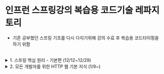 # 인프런 스프링강의 복습용 코드기술 레파지토리
- 기존 공부했던 스프링 기초를 다시 다지기위해 강의 수료 후 복습용 코드타이핑을 하기 위함<br><br>

<details>
<summary>1. 스프링 핵심 원리 - 기본편 (12/12~12/29)</summary>
   
   1) 객체 지향 설계와 스프링 (12/12)
      - 스프링에 대한 기본 개념과 스프링에서의 자바 SOLID 중요성
   2) 스프링 핵심 원리 이해1 - 예제 만들기 (12/13)
      - 프로젝트 셋팅
      - 스프링을 사용하지 않은 기본자바만을 이용한 코드 구현
      - 기본 Junit 테스트 작성
   3) 스프링 핵심 원리 이해2 - 객체 지향 원리 적용 (12/15)
      - 일전 순수 자바로 구현한 코드에서 할인정책이 바뀌었다고 예를 들때 FixDiscountPolicy를 RateDiscountPolicy로 바꾸어줄 때<br>클라이언트(OrderServiceImpl)의 소스도 바꾸어주어야 하는 문제 발생. OCP, DIP 위반.<br>구현 객체를 대신 생성하고 주입해줄수 있는 방법이 필요함.
      - 위와 같은 문제로 구현 객체를 생성하고 연결하는 책임을 가진 별도의 클래스를 만듬 = AppConfig
      	- 각자의 구현체에서는 관여하지 않고 AppConfig에서 생성자 주입을 해줌
      	- 의존관계 주입 또는 의존성 주입이라 함
      - AppConfig 리팩터링
      	- 역할과 구현을 조금 더 명확하게 분리, 중복 제거
   4) 스프링 컨테이너와 스프링 빈 (12/18)
      - 스프링 컨테이너 생성시 빈 정보가 등록되고 DI가 이루어지는 과정 이해
      - 생성된 빈 테스트 (구조 이해)
      - xml으로 빈 설정
   5) 싱글톤 컨테이너 (12/21~22)
      - 싱글톤 패턴에 대한 기본 개념 및 주의점
      - 스프링 웹 애플리케이션과 싱글톤의 관계
      - @Configuration 어노테이션의 역할
      - @Configuration 바이트코드의 조작 원리
   6) 컴포넌트 스캔 (12/22~12/23)
      - @ComponentScan : @Component 애노테이션이 붙은 클래스를 스캔해서 스프링 빈으로 등록함. 일반적으로 스프링부트의 시작 정보인 @SpringBootApplication 안에 @ComponentScan가 들어있음
      - @Autowired : @Component를 사용해서 스프링 컨테이너에 빈을 저장할때 의존관계를 지정해줌
      - @ComponentScan의 스캔 기본 대상 : @Component, @Service, @Repository, @Configuration
      - 중복 빈 생성 : 자동vs자동은 실행시 오류가 발생하나, 자동vs수동은 수동이 우선권을 가지고 오버라이딩 함 (단 스프링부트를 통해 실행하면 오류가 발생함)
   7) 의존관계 자동 주입 (12/23~12/25)
      - 생성자 주입 :생성자 호출 시점에 딱 1번만 호출되는 것이 보장. 불변,필수 의존관계에 주로 사용
      - 수정자 주입 : setter로 필드 값 변경. 선택,변경 가능성이 있는 의존관계에 주로 사용
      - 필드 주입 : 필드에 바로 주입하는 방식. 코드는 간결하나 외부에서 변경이 불가능 함. DI프레임워크가 없으면 무용지물. **사용하지 말자**
      - 일반 메서드 주입 : 한번에 여러 필드 주입을 받을 수 있다. 일반적으로 잘 사용하지 않음
      - @Autowired 사용시 적용할수 있는 옵션
      - Lombok 기초 사용 개념
      - 같은 타입의 빈이 두개가 존재할때 의존성 주입 문제 확인 (이중사용의 경우 주사용 빈에 @Primy를 기본으로 사용하고, 간혹 사용하는 빈에 @Quilifier를 사용하는것이 좋음. p보다 q가 우선권)
      - 조회가 필요한 타입의 빈들을 리스트 또는 Map으로 전부 불러 활용하기
   8) 빈 생명주기 콜백 (12/26)
      - 빈 생성시 초기화 및 소멸 메서드 지정
      - @PostConstruct, @PreDestroy 활용
   9) 빈 스코프 (12/27~12/29)
      - 싱글톤타입과 프로토타입의 빈 스코프
      - 싱글톤타입,프로토타입을 같이 사용했을 때 발생하는 문제점 및 해결 방법
      - request 스코프 만들기 및 프록시모드 활용 방법  

</details>


<details>
<summary>2. 모든 개발자를 위한 HTTP 웹 기본 지식 (1/9~)</summary>
   
   1) 인터넷 네트워크 (1/9)
   2) URI와 웹 브라우저 요청 흐름(1/11)
   3) HTTP 기본(1/12)
   4) HTTP 메서드(1/24)
   5) HTTP 메서드 활용(1/25)
   6) HTTP 상태코드(1/26)
</details>

